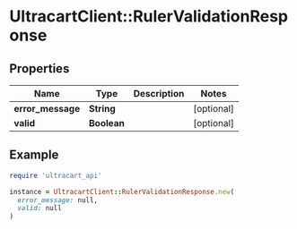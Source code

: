 # UltracartClient::RulerValidationResponse

## Properties

| Name | Type | Description | Notes |
| ---- | ---- | ----------- | ----- |
| **error_message** | **String** |  | [optional] |
| **valid** | **Boolean** |  | [optional] |

## Example

```ruby
require 'ultracart_api'

instance = UltracartClient::RulerValidationResponse.new(
  error_message: null,
  valid: null
)
```

